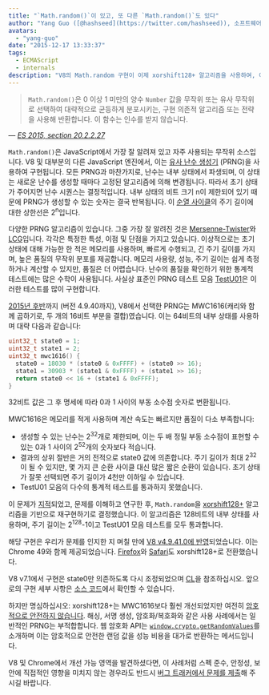 ```yaml
---
title: "`Math.random()`이 있고, 또 다른 `Math.random()`도 있다"
author: "Yang Guo ([@hashseed](https://twitter.com/hashseed)), 소프트웨어 엔지니어 겸 주사위 디자이너"
avatars: 
  - "yang-guo"
date: "2015-12-17 13:33:37"
tags: 
  - ECMAScript
  - internals
description: "V8의 Math.random 구현이 이제 xorshift128+ 알고리즘을 사용하여, 이전 MWC1616 구현보다 무작위성을 개선했습니다."
---
```

> `Math.random()`은 0 이상 1 미만의 양수 `Number` 값을 무작위 또는 유사 무작위로 선택하여 대략적으로 균등하게 분포시키는, 구현 의존적 알고리즘 또는 전략을 사용해 반환합니다. 이 함수는 인수를 받지 않습니다.

<!--truncate-->
— _[ES 2015, section 20.2.2.27](http://tc39.es/ecma262/#sec-math.random)_

`Math.random()`은 JavaScript에서 가장 잘 알려져 있고 자주 사용되는 무작위 소스입니다. V8 및 대부분의 다른 JavaScript 엔진에서, 이는 [유사 난수 생성기](https://en.wikipedia.org/wiki/Pseudorandom_number_generator) (PRNG)을 사용하여 구현됩니다. 모든 PRNG과 마찬가지로, 난수는 내부 상태에서 파생되며, 이 상태는 새로운 난수를 생성할 때마다 고정된 알고리즘에 의해 변경됩니다. 따라서 초기 상태가 주어지면 난수 시퀀스는 결정적입니다. 내부 상태의 비트 크기 n이 제한되어 있기 때문에 PRNG가 생성할 수 있는 숫자는 결국 반복됩니다. 이 [순열 사이클](https://en.wikipedia.org/wiki/Cyclic_permutation)의 주기 길이에 대한 상한선은 2<sup>n</sup>입니다.

다양한 PRNG 알고리즘이 있습니다. 그중 가장 잘 알려진 것은 [Mersenne-Twister](https://en.wikipedia.org/wiki/Mersenne_Twister)와 [LCG](https://en.wikipedia.org/wiki/Linear_congruential_generator)입니다. 각각은 특정한 특성, 이점 및 단점을 가지고 있습니다. 이상적으로는 초기 상태에 대해 가능한 한 적은 메모리를 사용하며, 빠르게 수행되고, 긴 주기 길이를 가지며, 높은 품질의 무작위 분포를 제공합니다. 메모리 사용량, 성능, 주기 길이는 쉽게 측정하거나 계산할 수 있지만, 품질은 더 어렵습니다. 난수의 품질을 확인하기 위한 통계적 테스트에는 많은 수학이 사용됩니다. 사실상 표준인 PRNG 테스트 모음 [TestU01](http://simul.iro.umontreal.ca/testu01/tu01.html)은 이러한 테스트를 많이 구현합니다.

[2015년 후반](https://github.com/v8/v8/blob/ceade6cf239e0773213d53d55c36b19231c820b5/src/js/math.js#L143)까지 (버전 4.9.40까지), V8에서 선택한 PRNG는 MWC1616(캐리와 함께 곱하기로, 두 개의 16비트 부분을 결합)였습니다. 이는 64비트의 내부 상태를 사용하며 대략 다음과 같습니다:

```cpp
uint32_t state0 = 1;
uint32_t state1 = 2;
uint32_t mwc1616() {
  state0 = 18030 * (state0 & 0xFFFF) + (state0 >> 16);
  state1 = 30903 * (state1 & 0xFFFF) + (state1 >> 16);
  return state0 << 16 + (state1 & 0xFFFF);
}
```

32비트 값은 그 후 명세에 따라 0과 1 사이의 부동 소수점 숫자로 변환됩니다.

MWC1616은 메모리를 적게 사용하며 계산 속도는 빠르지만 품질이 다소 부족합니다:

- 생성할 수 있는 난수는 2<sup>32</sup>개로 제한되며, 이는 두 배 정밀 부동 소수점이 표현할 수 있는 0과 1 사이의 2<sup>52</sup>개의 숫자보다 적습니다.
- 결과의 상위 절반은 거의 전적으로 state0 값에 의존합니다. 주기 길이가 최대 2<sup>32</sup>이 될 수 있지만, 몇 가지 큰 순환 사이클 대신 많은 짧은 순환이 있습니다. 초기 상태가 잘못 선택되면 주기 길이가 4천만 이하일 수 있습니다.
- TestU01 모음의 다수의 통계적 테스트를 통과하지 못했습니다.

이 문제가 [지적](https://medium.com/@betable/tifu-by-using-math-random-f1c308c4fd9d)되었고, 문제를 이해하고 연구한 후, `Math.random`을 [xorshift128+](http://vigna.di.unimi.it/ftp/papers/xorshiftplus.pdf) 알고리즘을 기반으로 재구현하기로 결정했습니다. 이 알고리즘은 128비트의 내부 상태를 사용하며, 주기 길이는 2<sup>128</sup>-1이고 TestU01 모음 테스트를 모두 통과합니다.

해당 구현은 우리가 문제를 인지한 지 며칠 만에 [V8 v4.9.41.0에 반영](https://github.com/v8/v8/blob/085fed0fb5c3b0136827b5d7c190b4bd1c23a23e/src/base/utils/random-number-generator.h#L102)되었습니다. 이는 Chrome 49와 함께 제공되었습니다. [Firefox](https://bugzilla.mozilla.org/show_bug.cgi?id=322529#c99)와 [Safari](https://bugs.webkit.org/show_bug.cgi?id=151641)도 xorshift128+로 전환했습니다.

V8 v7.1에서 구현은 state0만 의존하도록 다시 조정되었으며 [CL](https://chromium-review.googlesource.com/c/v8/v8/+/1238551/5)을 참조하십시오. 앞으로의 구현 세부 사항은 [소스 코드](https://source.chromium.org/chromium/chromium/src/+/main:v8/src/base/utils/random-number-generator.h;l=119?q=XorShift128&sq=&ss=chromium)에서 확인할 수 있습니다.

하지만 명심하십시오: xorshift128+는 MWC1616보다 훨씬 개선되었지만 여전히 [암호적으로 안전하지 않습니다](https://en.wikipedia.org/wiki/Cryptographically_secure_pseudorandom_number_generator). 해싱, 서명 생성, 암호화/복호화와 같은 사용 사례에서는 일반적인 PRNG는 부적합합니다. 웹 암호화 API는 [`window.crypto.getRandomValues`](https://developer.mozilla.org/en-US/docs/Web/API/RandomSource/getRandomValues)를 소개하며 이는 암호적으로 안전한 랜덤 값을 성능 비용을 대가로 반환하는 메서드입니다.

V8 및 Chrome에서 개선 가능 영역을 발견하셨다면, 이 사례처럼 스펙 준수, 안정성, 보안에 직접적인 영향을 미치지 않는 경우라도 반드시 [버그 트래커에서 문제를 제출](https://bugs.chromium.org/p/v8/issues/entry?template=Defect%20report%20from%20user)해 주시길 바랍니다.
